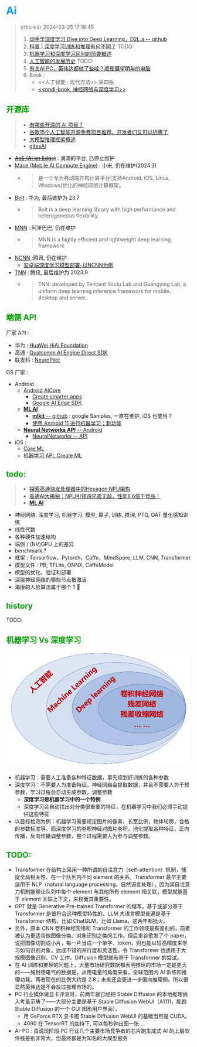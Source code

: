 # <font color=#0099ff> **Ai** </font>

> `@think3r` 2024-03-25 17:18:45
>
> 1. [动手学深度学习 Dive into Deep Learning，D2L.a -- github](https://github.com/d2l-ai/d2l-zh)
> 2. [科普 | 深度学习训练和推理有何不同？](https://zhuanlan.zhihu.com/p/66705645) TODO:
> 3. [机器学习和深度学习区别的简要概述](https://zhuanlan.zhihu.com/p/69776750)
> 4. [人工智能的发展历史](https://winterwindwang.github.io/2021/04/27/dl_story.html)  TODO:
> 5. [有关AI PC，英伟达都做了些啥？顺便展望明年的电脑](https://zhuanlan.zhihu.com/p/672487308)
> 6. Book :
>    - <<人工智能 : 现代方法>> 第四版
>    - [<<nndl-book, 神经网络与深度学习>>](https://nndl.github.io/)

## <font color=#009A000> 开源库 </font>

> - [有哪些开源的 AI 项目？](https://www.zhihu.com/question/65355806/answer/3154351532)
> - [谷歌15个人工智能开源免费项目推荐，开发者们又可以折腾了](https://zhuanlan.zhihu.com/p/92959056)
> - [大模型推理框架概述](https://juejin.cn/post/7286676030965317668)
> - [giteeAi](https://ai.gitee.com/)

- [~~AoE (AI on Edge)~~](https://github.com/didi/AoE) : 滴滴的平台, 已停止维护
- [Mace (Mobile AI Compute Engine)](https://github.com/XiaoMi/mace) : 小米, 仍在维护(2024.3)
  - > 是一个专为移动端异构计算平台(支持Android, iOS, Linux, Windows)优化的神经网络计算框架。
- [Bolt](https://github.com/huawei-noah/bolt) : 华为, 最后维护为 23.7
  - > Bolt is a deep learning library with high performance and heterogeneous flexibility.
- [MNN](https://github.com/alibaba/MNN) : 阿里巴巴, 仍在维护
  - > MNN is a highly efficient and lightweight deep learning framework
- [NCNN](https://github.com/Tencent/ncnn) :腾讯, 仍在维护
  - [安卓端深度学习模型部署-以NCNN为例](https://zhuanlan.zhihu.com/p/137453394)
- [TNN](https://github.com/Tencent/TNN) : 腾讯, 最后维护为 2023.9
  - > TNN: developed by Tencent Youtu Lab and Guangying Lab, a uniform deep learning inference framework for mobile、desktop and server.

## <font color=#009A000> 端侧 API </font>

厂家 API :

- 华为 : [HuaWei HiAi Foundation](https://developer.huawei.com/consumer/cn/doc/hiai-Guides/sdk-data-security-0000001054024739)
- 高通 : [Qualcomm AI Engine Direct SDK](https://developer.qualcomm.com/software/qualcomm-ai-engine-direct-sdk)
- 联发科 : [NeuroPilot](https://neuropilot.mediatek.com/)

OS 厂家 :

- Android
  - [Android AICore](https://developer.android.google.cn/ml/aicore?hl=en)
    - [Create smarter apps](https://developer.android.google.cn/ml?hl=en)
    - [Google AI Edge SDK](https://ai.google.dev/tutorials/android_aicore)
  - [<u>**ML AI**</u>](https://developer.android.google.cn/ml?hl=en)
    - [**mlkit** -- github](https://github.com/googlesamples/mlkit) : google Samples, 一直在维护, iOS 也能用 ?
    - [使用 Android 11 进行机器学习：新功能](https://zhuanlan.zhihu.com/p/484195980)
  - [**Neural Networks API** -- Android](https://developer.android.google.cn/ndk/guides/neuralnetworks?hl=zh-cn)
    - [NeuralNetworks -- API](https://developer.android.google.cn/ndk/reference/group/neural-networks)
- iOS :
  - [Core ML](https://developer.apple.com/cn/machine-learning/core-ml/)
  - [机器学习 API, Create ML](https://developer.apple.com/cn/machine-learning/)

## <font color=#009A000> todo: </font>

> - [探索高通骁龙处理器中的Hexagon NPU架构](https://zhuanlan.zhihu.com/p/662831678)
> - [高通AI大揭秘：NPU引领四兄弟无敌，性能8.6倍于竞品！](https://zhuanlan.zhihu.com/p/686130670)
> - [<u>**ML AI**</u>](https://developer.android.google.cn/ml?hl=en)

- 神经网络, 深度学习, 机器学习, 模型, 算子, 训练, 推理, PTQ, QAT 量化感知训练
- 线性代数
- 各种硬件加速结构
- 端侧 / (NV)GPU 上的差异
- benchmark ?
- 框架 : Tensorflow，Pytorch，Caffe，MindSpore, LLM, CNN, Transformer
- 模型文件 : PB, TFLite, ONNX, CaffeModel
- 模型的优化、验证和部署
- 深层神经网络的哪些节点被激活
- 海康的人脸算法属于哪个 ? 🤔

## <font color=#009A000> history </font>

TODO:

## <font color=#009A000> 机器学习 Vs 深度学习 </font>

![机器学习 VS 深度学习](./image/Machine_Deep_Learning.png)

- 机器学习：需要人工准备各种特征数据，事先规划好训练的各种参数
- 深度学习：不需要人为准备特征，神经网络会提取数据，并且不需要人为干预参数，学习过程会自动生成参数，调整参数
  - **深度学习是机器学习中的一个特例**.
  - 深度学习会自动找出对分类很重要的特征，在机器学习中我们必须手动提供这些特征
- 以目标检测为例：机器学习需要规定图片的像素，长宽比例，物体轮廓，合格的参数标准等。而深度学习的卷积神经对图片卷积，池化提取各种特征，正向传播，反向传播调整参数，整个过程需要人为参与调整参数。

## <font color=#009A000> TODO: </font>

- Transformer 在结构上采用一种所谓的自注意力（self-attention）机制，捕捉全局相关性、在一个队列内不同 element 的关系。Transformer 最早主要适用于 NLP（natural language processing，自然语言处理），因为其自注意力机制能够让队列中每个 element 与其他所有 element 相关联，模型就能基于 element 关联上下文，来权衡其重要性。
- GPT 就是 Generative Pre-trained Transformer 的缩写，基于或部分基于 Transformer 是很符合这种模型特性的。LLM 大语言模型普遍是基于 Transformer 结构，比如 ChatGLM，比如 Llama，这两年都挺火。
- 另外，原本 CNN 卷积神经网络和 Transformer 的工作领域是有差别的，前者被认为更适合做图像分类、对象识别之类的工作。但后来谷歌发了个 paper，说把图像切割成小片，每一片当成一个单字、token，则也能以较高精度来学习如何识别对象，达成不错的并行度和灵活性，令 Transformer 也适用于大规模图像识别、CV 工作。Diffusion 模型就有基于 Transformer 的尝试。
- 在 AI 训练和推理的问题上，大量市场研究数据都表明推理的市场一定是更大的——施耐德电气的数据是，从用电量的角度来看，全球范围内 AI 训练和推理功耗，两者现在的比例大约是 2:8；未来还会更进一步偏向推理侧。所以很显然英伟达是不会放过推理市场的。
- PC 行业媒体做显卡评测时，前两年就已经把 Stable Diffusion 的本地推理纳入考量范畴了——大部分主要是基于 Stable Diffusion WebUI（A1111，能跑 Stable Diffusion 的一个 GUI 图形用户界面）。
  - 用 GeForce RTX 显卡跑 Stable Diffusion WebUI 的基础当然是 CUDA。
  - 4090 在 TensorRT 的加持下, 可以每秒钟出图一张....
- AI-PC : 虽说现阶段 PC 行业几个主要市场竞争者的芯片跑生成式 AI 的上层软件栈差别非常大，但最终都是为知名的大模型服务
